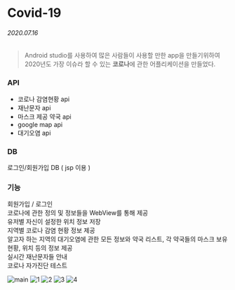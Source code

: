 # Covid-19 
###### 2020.07.16


>Android studio를 사용하여 많은 사람들이 사용할 만한 app을 만들기위하여<br/>2020년도 가장 이슈라 할 수 있는 **코로나**에 관한 어플리케이션을 만들었다.

### API
* 코로나 감염현황 api
* 재난문자 api
* 마스크 제공 약국 api
* google map api
* 대기오염 api

### DB
 로그인/회원가입 DB ( jsp 이용 )

### 기능
 회원가입 / 로그인<br/>
 코로나에 관한 정의 및 정보들을 WebView를 통해 제공<br/>
 유저별 자신이 설정한 위치 정보 저장<br/>
 지역별 코로나 감염 현황 정보 제공<br/>
 알고자 하는 지역의 대기오염에 관한 모든 정보와 약국 리스트, 각 약국들의 마스크 보유 현황, 위치 등의 정보 제공<br/>
 실시간 재난문자들 안내<br/>
 코로나 자가진단 테스트<br/>







![main](https://user-images.githubusercontent.com/65699860/88385222-e9646900-cde8-11ea-9486-2b516f78140c.png)
![1](https://user-images.githubusercontent.com/65699860/88385227-ea959600-cde8-11ea-94bc-f945bbf633ec.png)
![2](https://user-images.githubusercontent.com/65699860/88385230-ebc6c300-cde8-11ea-8294-b137043f17f8.png)
![3](https://user-images.githubusercontent.com/65699860/88385232-ecf7f000-cde8-11ea-82ed-488b19c08d59.png)
![4](https://user-images.githubusercontent.com/65699860/88385235-ee291d00-cde8-11ea-89c4-fff13528fc24.png)
